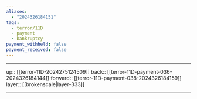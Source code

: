 ```yaml
---
aliases:
  - "2024326184151"
tags:
  - terror/11D
  - payment
  - bankruptcy
payment_withheld: false
payment_received: false
---
```




***

up:: [[terror-11D-2024275124509]]
back:: [[terror-11D-payment-036-2024326184144]]
forward:: [[terror-11D-payment-038-2024326184159]]
layer:: [[brokenscale|layer-333]]

***
